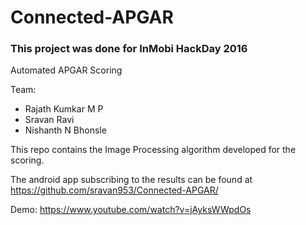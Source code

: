 # Connected-APGAR

### This project was done for InMobi HackDay 2016

Automated APGAR Scoring

Team:
- Rajath Kumkar M P
- Sravan Ravi
- Nishanth N Bhonsle

This repo contains the Image Processing algorithm developed for the scoring.

The android app subscribing to the results can be found at https://github.com/sravan953/Connected-APGAR/

Demo: https://www.youtube.com/watch?v=jAyksWWpdOs

